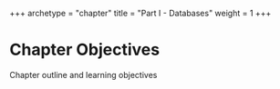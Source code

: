 +++
archetype = "chapter"
title = "Part I - Databases"
weight = 1
+++

# Chapter Objectives 
Chapter outline and learning objectives 